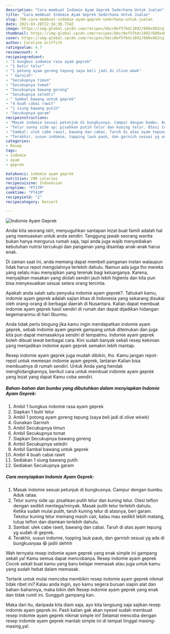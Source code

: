 ```yaml
---
description: "Cara membuat Indomie Ayam Geprek Sederhana Untuk Jualan"
title: "Cara membuat Indomie Ayam Geprek Sederhana Untuk Jualan"
slug: 706-cara-membuat-indomie-ayam-geprek-sederhana-untuk-jualan
date: 2021-03-28T22:34:30.734Z
image: https://img-global.cpcdn.com/recipes/bbcc0ef5fbdc1892/680x482cq70/indomie-ayam-geprek-foto-resep-utama.jpg
thumbnail: https://img-global.cpcdn.com/recipes/bbcc0ef5fbdc1892/680x482cq70/indomie-ayam-geprek-foto-resep-utama.jpg
cover: https://img-global.cpcdn.com/recipes/bbcc0ef5fbdc1892/680x482cq70/indomie-ayam-geprek-foto-resep-utama.jpg
author: Caroline Griffith
ratingvalue: 4.7
reviewcount: 4
recipeingredient:
- "1 bungkus indomie rasa ayam geprek"
- "1 butir telur"
- "1 potong ayam goreng tepung saya beli jadi di olive wkwk"
- " Garnish"
- "Secukupnya timun"
- "Secukupnya tomat"
- "Secukupnya bawang goreng"
- "Secukupnya seledri"
- " Sambal bawang untuk geprek"
- "4 buah cabai rawit"
- "1 siung bawang putih"
- "Secukupnya garam"
recipeinstructions:
- "Masak indomie sesuai petunjuk di bungkusnya. Campur dengan bumbu. Aduk rataa."
- "Telur sunny side up: pisahkan putih telur dan kuning telur. Olesi teflon dengan sedikit mentega/minyak. Masak putih telur terlebih dahulu. Ketika sudah mulai putih, taruh kuning telur di atasnya, beri garam. Tekstur kuning telur memang masih cair, kalau mau sedikit lebih matang, tutup teflon dan diamkan terlebih dahulu."
- "Sambal: ulek cabe rawit, bawang dan cabai. Taruh di atas ayam tepung yg sudah di geprek."
- "Terakhir, susun indomie, topping lauk pauk, dan garnish sesuai yg ada di bungkusnyaa 😆 jadiii dehhh"
categories:
- Resep
tags:
- indomie
- ayam
- geprek

katakunci: indomie ayam geprek 
nutrition: 290 calories
recipecuisine: Indonesian
preptime: "PT17M"
cooktime: "PT41M"
recipeyield: "2"
recipecategory: Dessert

---
```



![Indomie Ayam Geprek](https://img-global.cpcdn.com/recipes/bbcc0ef5fbdc1892/680x482cq70/indomie-ayam-geprek-foto-resep-utama.jpg)

Andai kita seorang istri, menyuguhkan santapan lezat buat famili adalah hal yang memuaskan untuk anda sendiri. Tanggung jawab seorang  wanita bukan hanya mengurus rumah saja, tapi anda juga wajib menyediakan kebutuhan nutrisi tercukupi dan panganan yang disantap anak-anak harus enak.

Di zaman  saat ini, anda memang dapat membeli panganan instan walaupun tidak harus repot mengolahnya terlebih dahulu. Namun ada juga lho mereka yang selalu mau menyajikan yang terenak bagi keluarganya. Karena, menyajikan masakan yang diolah sendiri jauh lebih higienis dan kita pun bisa menyesuaikan sesuai selera orang tercinta. 



Apakah anda salah satu penyuka indomie ayam geprek?. Tahukah kamu, indomie ayam geprek adalah sajian khas di Indonesia yang sekarang disukai oleh orang-orang di berbagai daerah di Nusantara. Kalian dapat membuat indomie ayam geprek hasil sendiri di rumah dan dapat dijadikan hidangan kegemaranmu di hari liburmu.

Anda tidak perlu bingung jika kamu ingin mendapatkan indomie ayam geprek, sebab indomie ayam geprek gampang untuk ditemukan dan juga kita pun dapat memasaknya sendiri di tempatmu. indomie ayam geprek boleh dibuat lewat berbagai cara. Kini sudah banyak sekali resep kekinian yang menjadikan indomie ayam geprek semakin lebih mantap.

Resep indomie ayam geprek juga mudah dibikin, lho. Kamu jangan repot-repot untuk memesan indomie ayam geprek, lantaran Kalian bisa membuatnya di rumah sendiri. Untuk Anda yang hendak menghidangkannya, berikut cara untuk membuat indomie ayam geprek yang lezat yang dapat Kamu coba sendiri.

<!--inarticleads1-->

##### Bahan-bahan dan bumbu yang dibutuhkan dalam menyiapkan Indomie Ayam Geprek:

1. Ambil 1 bungkus indomie rasa ayam geprek
1. Siapkan 1 butir telur
1. Ambil 1 potong ayam goreng tepung (saya beli jadi di olive wkwk)
1. Gunakan  Garnish
1. Ambil Secukupnya timun
1. Ambil Secukupnya tomat
1. Siapkan Secukupnya bawang goreng
1. Ambil Secukupnya seledri
1. Ambil  Sambal bawang untuk geprek
1. Ambil 4 buah cabai rawit
1. Sediakan 1 siung bawang putih
1. Sediakan Secukupnya garam




<!--inarticleads2-->

##### Cara menyiapkan Indomie Ayam Geprek:

1. Masak indomie sesuai petunjuk di bungkusnya. Campur dengan bumbu. Aduk rataa.
1. Telur sunny side up: pisahkan putih telur dan kuning telur. Olesi teflon dengan sedikit mentega/minyak. Masak putih telur terlebih dahulu. Ketika sudah mulai putih, taruh kuning telur di atasnya, beri garam. Tekstur kuning telur memang masih cair, kalau mau sedikit lebih matang, tutup teflon dan diamkan terlebih dahulu.
1. Sambal: ulek cabe rawit, bawang dan cabai. Taruh di atas ayam tepung yg sudah di geprek.
1. Terakhir, susun indomie, topping lauk pauk, dan garnish sesuai yg ada di bungkusnyaa 😆 jadiii dehhh




Wah ternyata resep indomie ayam geprek yang enak simple ini gampang sekali ya! Kamu semua dapat mencobanya. Resep indomie ayam geprek Cocok sekali buat kamu yang baru belajar memasak atau juga untuk kamu yang sudah hebat dalam memasak.

Tertarik untuk mulai mencoba membikin resep indomie ayam geprek nikmat tidak ribet ini? Kalau anda ingin, ayo kamu segera buruan siapin alat dan bahan-bahannya, maka bikin deh Resep indomie ayam geprek yang enak dan tidak rumit ini. Sungguh gampang kan. 

Maka dari itu, daripada kita diam saja, ayo kita langsung saja sajikan resep indomie ayam geprek ini. Pasti kalian gak akan nyesel sudah membuat resep indomie ayam geprek nikmat simple ini! Selamat mencoba dengan resep indomie ayam geprek mantab simple ini di tempat tinggal masing-masing,ya!.

